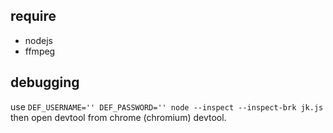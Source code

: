 require
--------------------------------------------------------------------------------
- nodejs
- ffmpeg

debugging
--------------------------------------------------------------------------------
use `DEF_USERNAME='' DEF_PASSWORD='' node --inspect --inspect-brk jk.js` then open devtool from chrome (chromium) devtool.
